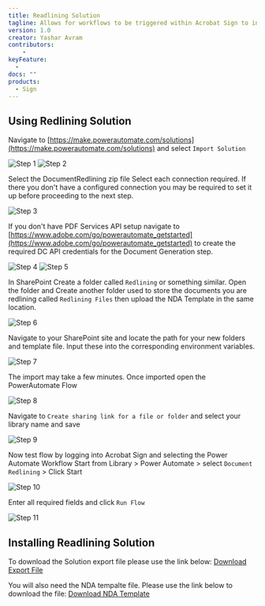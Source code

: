```yaml
---
title: Readlining Solution
tagline: Allows for workflows to be triggered within Acrobat Sign to initiate document redlining for contract negotiations
version: 1.0
creator: Yashar Avram
contributors: 
    - 
keyFeature:
  - 
docs: ""
products: 
  - Sign
---
```


## Using Redlining Solution
Navigate to [https://make.powerautomate.com/solutions](https://make.powerautomate.com/solutions) and select `Import Solution`

![Step 1](./image1.png)
![Step 2](./image2.png)

Select the DocumentRedlining zip file
Select each connection required. If there you don't have a configured connection you may be required to set it up before proceeding to the next step.

![Step 3](./image3.png)

If you don't have PDF Services API setup navigate to [https://www.adobe.com/go/powerautomate_getstarted](https://www.adobe.com/go/powerautomate_getstarted) to create the required DC API credentials for the Document Generation step.

![Step 4](./image4.png)
![Step 5](./image5.png)

In SharePoint Create a folder called `Redlining` or something similar. Open the folder and Create another folder used to store the documents you are redlining called `Redlining Files` then upload the NDA Template in the same location.

![Step 6](./image6.png)

Navigate to your SharePoint site and locate the path for your new folders and template file. Input these into the corresponding environment variables.

![Step 7](./image7.png)

The import may take a few minutes. Once imported open the PowerAutomate Flow

![Step 8](./image8.png)

Navigate to `Create sharing link for a file or folder` and select your library name and save

![Step 9](./image9.png)

Now test flow by logging into Acrobat Sign and selecting the Power Automate Workflow
Start from Library > Power Automate > select `Document Redlining` > Click Start

![Step 10](./image10.png)

Enter all required fields and click `Run Flow`

![Step 11](./image11.png)


## Installing Readlining Solution

To download the Solution export file please use the link below:
[Download Export File](https://acrobat.adobe.com/id/urn:aaid:sc:US:4ac3bd38-4e3a-4c94-8f64-f1a6d09d583b)

You will also need the NDA tempalte file. Please use the link below to download the file:
[Download NDA Template](https://acrobat.adobe.com/id/urn:aaid:sc:US:52c4d1ac-ee64-45f0-af29-70e6a1c67224)